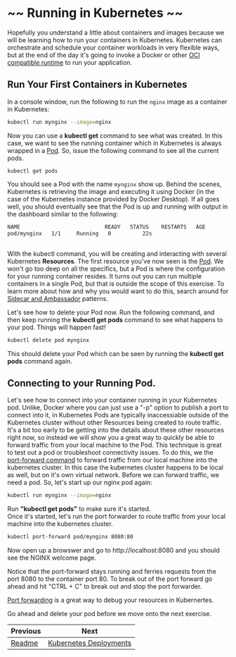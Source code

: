 # ~~ Running in Kubernetes ~~

Hopefully you understand a little about containers and images because we will be learning how to run your containers in Kubernetes.  Kubernetes can orchestrate and schedule your container workloads in very flexible ways, but at the end of the day it's going to invoke a Docker or other [OCI compatible runtime](https://www.opencontainers.org/) to run your application.

## Run Your First Containers in Kubernetes

In a console window, run the following to run the `nginx` image as a container in Kubernetes:

```bash
kubectl run mynginx --image=nginx
```

Now you can use a **kubectl get** command to see what was created. In this case, we want to see the running container which in Kubernetes is always wrapped in a [Pod](https://kubernetes.io/docs/concepts/workloads/pods/pod/).  So, issue the following command to see all the current pods.

```
kubectl get pods
```

You should see a Pod with the name `mynginx` show up.  Behind the scenes, Kubernetes is retrieving the image and executing it using Docker (in the case of the Kubernetes instance provided by Docker Desktop).  If all goes well, you should eventually see that the Pod is up and running with output in the dashboard similar to the following:

```bash
NAME                           READY   STATUS    RESTARTS   AGE
pod/mynginx   1/1     Running   0          22s
```

## 

With the kubectl command, you will be creating and interacting with several Kubernetes **Resources**.  The first resource you've now seen is the [Pod](https://kubernetes.io/docs/concepts/workloads/pods/pod/).  We won't go too deep on all the specifics, but a Pod is where the configuration for your running container resides.  It turns out you can run multiple containers in a single Pod, but that is outside the scope of this exercise.  To learn more about how and why you would want to do this, search around for [Sidecar and Ambassador](https://kubernetes.io/blog/2015/06/the-distributed-system-toolkit-patterns/) patterns.

Let's see how to delete your Pod now.  Run the following command, and then keep running the **kubectl get pods** command to see what happens to your pod.  Things will happen fast!

```bash
kubectl delete pod mynginx
```
This should delete your Pod which can be seen by running the **kubectl get pods** command again.


## Connecting to your Running Pod.

Let's see how to connect into your container running in your Kubernetes pod. Unlike, Docker where you can just use a "-p" option to publish a port to connect into it, in Kubernetes Pods are typically inaccessiable outside of the Kubernetes cluster without other Resources being created to route traffic.  It's a bit too early to be getting into the details about these other resources right now, so instead we will show you a great way to quickly be able to forward traffic from your local machine to the Pod.
This technique is great to test out a pod or troubleshoot connectivity issues.  To do this, we the [port-forward command](https://kubernetes.io/docs/reference/generated/kubectl/kubectl-commands#port-forward) to forward traffic from our local machine into the kubernetes cluster.  In this case the kubernetes cluster happens to be local as well, but on it's own virtual network.  Before we can forward traffic, we need a pod.  So, let's start up our nginx pod again:
```bash
kubectl run mynginx --image=nginx
```
Run **"kubectl get pods"** to make sure it's started.  
Once it's started, let's run the port forwarder to route traffic from your local machine into the kubernetes cluster.

```bash
kubectl port-forward pod/mynginx 8080:80
```
Now open up a browswer and go to http://localhost:8080 and you should see the NGINX welcome page.

Notice that the port-forward stays running and ferries requests from the port 8080 to the container port 80.
To break out of the port forward go ahead and hit "CTRL + C" to break out and stop the port forwarder.

[Port forwarding](https://kubernetes.io/docs/tasks/access-application-cluster/port-forward-access-application-cluster/) is a great way to debug your resources in Kubernertes.

Go ahead and delete your pod before we move onto the next exercise.


Previous | Next
--- | ---
[Readme](../README.md) | [Kubernetes Deployments](2_kube_deploy_cloud_app.md)

